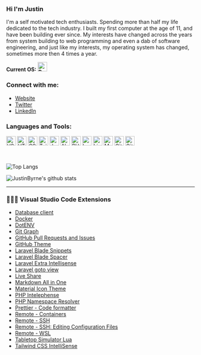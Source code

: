 ### Hi I'm Justin

I'm a self motivated tech enthusiasts. Spending more than half my life dedicated to the tech industry. I built my first computer at the age of 11, and have been building ever since. My interests have changed across the years from system building to web programming and even a dab of software engineering, and just like my interests, my operating system has changed, sometimes more then 4 times a year.

**Current OS: <img src="https://img.shields.io/badge/Pop!__OS%2022.04-282C34?style=flat&logo=popos&logoColor=48B9C7" alt="Pop! OS 21.10" title="Pop!_OS" height="25" />**

### Connect with me:

- [Website](https://justinbyrne.dev/)
- [Twitter](https://www.twitter.com/JustinBTechGuy)
- [LinkedIn](https://www.linkedin.com/in/JustinBTechGuy)

### Languages and Tools:

<a name="langs"></a>

[<img src="https://img.shields.io/badge/VS%20Code-282C34?style=flat&logo=visualstudiocode&logoColor=007ACC" alt="VS Code" title="Visual Studio Code" height="25" />][langs]
[<img src="https://img.shields.io/badge/HTML%205-282C34?style=flat&logo=html5&logoColor=E34F26" alt="HTML 5" title="HTML 5" height="25" />][langs]
[<img src="https://img.shields.io/badge/CSS%203-282C34?style=flat&logo=css3&logoColor=1572B6" alt="CSS 3" title="CSS 3" height="25" />][langs]
[<img src="https://img.shields.io/badge/Tailwind%20CSS-282C34?style=flat&logo=tailwindcss&logoColor=06B6D4" alt="Tailwind CSS" title="Tailwind CSS" height="25" />][langs]
[<img src="https://img.shields.io/badge/Javascript-282C34?style=flat&logo=javascript&logoColor=F7DF1E" alt="Javascript" title="Javascript" height="25" />][langs]
[<img src="https://img.shields.io/badge/Alpine.js-282C34?style=flat&logo=alpine.js&logoColor=8BC0D0" alt="Alpine.js" title="Alpine.js" height="25" />][langs]
[<img src="https://img.shields.io/badge/PHP-282C34?style=flat&logo=php&logoColor=777BB4" alt="PHP" title="PHP" height="25" />][langs]
[<img src="https://img.shields.io/badge/Laravel-282C34?style=flat&logo=laravel&logoColor=FF2D20" alt="Laravel" title="Laravel" height="25" />][langs]
[<img src="https://img.shields.io/badge/Livewire-282C34?style=flat&logo=livewire&logoColor=4E56A6" alt="Livewire" title="Livewire" height="25" />][langs]
[<img src="https://img.shields.io/badge/MySQL-282C34?style=flat&logo=mysql&logoColor=4479A1" alt="MySQL" title="MySQL" height="25" />][langs]
[<img src="https://img.shields.io/badge/Git-282C34?style=flat&logo=git&logoColor=F05032" alt="Git" title="Git" height="25" />][langs]
[<img src="https://img.shields.io/badge/GitHub-282C34?style=flat&logo=github&logoColor=181717" alt="GitHub" title="GitHub" height="25" />][langs]

<br />
 
![Top Langs](https://github-readme-stats.vercel.app/api/top-langs/?username=JustinByrne&layout=compact&hide_border=true)

![JustinByrne's github stats](https://github-readme-stats.vercel.app/api?username=JustinByrne&show_icons=true&count_private=true&hide_border=true)

---

### 🧑🏻‍💻 Visual Studio Code Extensions

- [Database client](https://marketplace.visualstudio.com/items?itemName=cweijan.vscode-database-client2)
- [Docker](https://marketplace.visualstudio.com/items?itemName=ms-azuretools.vscode-docker)
- [DotENV](https://marketplace.visualstudio.com/items?itemName=mikestead.dotenv)
- [Git Graph](https://marketplace.visualstudio.com/items?itemName=mhutchie.git-graph)
- [GitHub Pull Requests and Issues](https://marketplace.visualstudio.com/items?itemName=GitHub.vscode-pull-request-github)
- [GitHub Theme](https://marketplace.visualstudio.com/items?itemName=GitHub.github-vscode-theme)
- [Laravel Blade Snippets](https://marketplace.visualstudio.com/items?itemName=onecentlin.laravel-blade)
- [Laravel Blade Spacer](https://marketplace.visualstudio.com/items?itemName=austenc.laravel-blade-spacer)
- [Laravel Extra Intellisense](https://marketplace.visualstudio.com/items?itemName=amiralizadeh9480.laravel-extra-intellisense)
- [Laravel goto view](https://marketplace.visualstudio.com/items?itemName=codingyu.laravel-goto-view)
- [Live Share](https://marketplace.visualstudio.com/items?itemName=MS-vsliveshare.vsliveshare)
- [Markdown All in One](https://marketplace.visualstudio.com/items?itemName=yzhang.markdown-all-in-one)
- [Material Icon Theme](https://marketplace.visualstudio.com/items?itemName=PKief.material-icon-theme)
- [PHP Intelephense](https://marketplace.visualstudio.com/items?itemName=bmewburn.vscode-intelephense-client)
- [PHP Namespace Resolver](https://marketplace.visualstudio.com/items?itemName=MehediDracula.php-namespace-resolver)
- [Prettier - Code formatter](https://marketplace.visualstudio.com/items?itemName=esbenp.prettier-vscode)
- [Remote - Containers](https://marketplace.visualstudio.com/items?itemName=ms-vscode-remote.remote-containers)
- [Remote - SSH](https://marketplace.visualstudio.com/items?itemName=ms-vscode-remote.remote-ssh)
- [Remote - SSH: Editing Configuration Files](https://marketplace.visualstudio.com/items?itemName=ms-vscode-remote.remote-ssh-edit)
- [Remote - WSL](https://marketplace.visualstudio.com/items?itemName=ms-vscode-remote.remote-wsl)
- [Tabletop Simulator Lua](https://marketplace.visualstudio.com/items?itemName=rolandostar.tabletopsimulator-lua)
- [Tailwind CSS IntelliSense](https://marketplace.visualstudio.com/items?itemName=bradlc.vscode-tailwindcss)

[langs]: #langs
